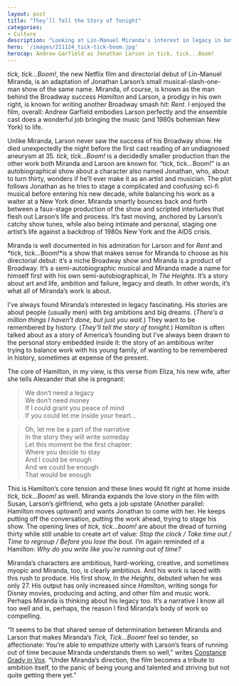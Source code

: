 ```yaml
---
layout: post
title: "They’ll Tell the Story of Tonight"
categories:
- Culture
description: "Looking at Lin-Manuel Miranda's interest in legacy in both Hamilton and tick, tick...BOOM!"
hero: '/images/211124_tick-tick-boom.jpg'
herocap: Andrew Garfield as Jonathan Larson in tick, tick...Boom!
---
```


*tick, tick…Boom!*, the new Netflix film and directorial debut of Lin-Manuel Miranda, is an adaptation of Jonathan Larson’s small musical-slash-one-man show of the same name. Miranda, of course, is known as the man behind the Broadway success *Hamilton* and Larson, a prodigy in his own right, is known for writing another Broadway smash hit: *Rent*. I enjoyed the film, overall: Andrew Garfield embodies Larson perfectly and the ensemble cast does a wonderful job bringing the music (and 1980s bohemian New York) to life.

Unlike Miranda, Larson never saw the success of his Broadway show. He died unexpectedly the night before the first cast reading of an undiagnosed aneurysm at 35. *tick, tick…Boom!* is a decidedly smaller production than the other work both Miranda and Larson are known for. “tick, tick…Boom!” is an autobiographical show about a character also named Jonathan, who, about to turn thirty, wonders if he’ll ever make it as an artist and musician. The plot follows Jonathan as he tries to stage a complicated and confusing sci-fi musical before entering his new decade, while balancing his work as a waiter at a New York diner. Miranda smartly bounces back and forth between a faux-stage production of the show and scripted interludes that flesh out Larson’s life and process. It’s fast moving, anchored by Larson’s catchy show tunes, while also being intimate and personal, staging one artist’s life against a backdrop of 1980s New York and the AIDS crisis.

Miranda is well documented in his admiration for Larson and for *Rent* and *tick, tick…Boom!*is a show that makes sense for Miranda to choose as his directorial debut: it’s a niche Broadway show and Miranda is a product of Broadway. It’s a semi-autobiographic musical and Miranda made a name for himself first with his own semi-autobiographical, *In The Heights*. It’s a story about art and life, ambition and failure, legacy and death. In other words, it’s what all of Miranda’s work is about.

I’ve always found Miranda’s interested in legacy fascinating. His stories are about people (usually men) with big ambitions and big dreams. (*There’s a million things I haven’t done, but just you wait.*) They want to be remembered by history. (*They’ll tell the story of tonight.*) *Hamilton* is often talked about as a story of America’s founding but I’ve always been drawn to the personal story embedded inside it: the story of an ambitious writer trying to balance work with his young family, of wanting to be remembered in history, sometimes at expense of the present.

The core of Hamilton, in my view, is this verse from Eliza, his new wife, after she tells Alexander that she is pregnant:

> We don’t need a legacy <br />
> We don’t need money <br />
> If I could grant you peace of mind<br />
> If you could let me inside your heart…

> Oh, let me be a part of the narrative<br />
> In the story they will write someday<br />
> Let this moment be the first chapter:<br />
> Where you decide to stay<br />
> And I could be enough<br />
> And we could be enough<br />
> That would be enough

This is Hamilton’s core tension and these lines would fit right at home inside *tick, tick…Boom!* as well. Miranda expands the love story in the film with Susan, Larson’s girlfriend, who gets a job upstate (Another parallel: Hamilton moves uptown!) and wants Jonathan to come with her. He keeps putting off the conversation, putting the work ahead, trying to stage his show. The opening lines of *tick, tick…boom!* are about the dread of turning thirty while still unable to create art of value: *Stop the clock / Take time out / Time to regroup / Before you lose the bout*. I’m again reminded of a Hamilton: *Why do you write like you’re running out of time?*

Miranda’s characters are ambitious, hard-working, creative, and sometimes myopic and Miranda, too, is clearly ambitious. And his work is laced with this rush to produce. His first show, *In the Heights*, debuted when he was only 27. His output has only increased since *Hamilton*, writing songs for Disney movies, producing and acting, and other film and music work. Perhaps Miranda is thinking about his legacy too. It’s a narrative I know all too well and is, perhaps, the reason I find Miranda’s body of work so compelling.

“It seems to be that shared sense of determination between Miranda and Larson that makes Miranda’s *Tick, Tick…Boom!* feel so tender, so affectionate: You’re able to empathize utterly with Larson’s fears of running out of time because Miranda understands them so well,” writes [Constance Grady in Vox](https://www.vox.com/culture/22787502/tick-tick-boom-lin-manuel-miranda-jonathan-larson). “Under Miranda’s direction, the film becomes a tribute to ambition itself, to the panic of being young and talented and striving but not quite getting there yet.”
